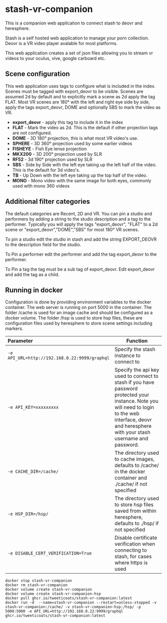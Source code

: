 # stash-vr-companion
This is a companion web application to connect stash to deovr and heresphere.

Stash is a self hosted web application to manage your porn collection.
Deovr is a VR video player avalable for most platforms.

This web application creates a set of json files allowing you to stream vr videos to your oculus, vive, google carboard etc.


## Scene configuration
This web application uses tags to configure what is included in the index.
Scenes must be tagged with export_deovr to be visible.
Scenes are assumed 2d by default and to explicitly mark a scene as 2d apply the tag FLAT.
Most VR scenes are 180° with the left and right eye side by side, apply the tags export_deovr, DOME and optionally SBS to mark the video as VR.
* **export_deovr** - apply this tag to include it in the index
* **FLAT** - Mark the video as 2d. This is the default if other projection tags are not configured.
* **DOME** - 3D 180° projection, this is what most VR video's use.
* **SPHERE** - 3D 360° projection used by some earlier videos
* **FISHEYE** - Fish Eye lense projection
* **MKX200** - 3D 200° projection used by SLR
* **RF52** - 3d 190° projection used by SLR
* **SBS** - Side by Side with the left eye taking up the left half of the video. This is the default for 3d video's.
* **TB** - Up Down with the left eye taking up the top half of the video.
* **MONO** - Mono video with the same image for both eyes, commonly used with mono 360 videos

## Additional filter categories
The default categories are Recent, 2D and VR. You can pin a studio and performers by adding a string to the studio description and a tag to the performer.
Typically you will apply the tags "export_deovr", "FLAT" to a 2d scene or "export_deovr","DOME","SBS" for most 180° VR scenes.

To pin a studio edit the studio in stash and add the string EXPORT_DEOVR to the description field for the studio.

To Pin a performer edit the performer and add the tag export_deovr to the performer.

To Pin a tag the tag must be a sub tag of export_deovr. Edit export_deovr and add the tag as a child.

## Running in docker
Configuration is done by providing environment variables to the docker container.
The web server is running on port 5000 in the container.
The folder /cache is used for an image cache and should be configured as a docker volume.
The folder /hsp is used to store hsp files, these are configuration files used by heresphere to store scene settings including markers.

| Parameter                                     | Function                                                                                                                                                                                            |
|:----------------------------------------------|-----------------------------------------------------------------------------------------------------------------------------------------------------------------------------------------------------|
| `-e API_URL=http://192.168.0.22:9999/graphql` | Specify the stash instance to connect to                                                                                                                                                            |
| `-e API_KEY=xxxxxxxxx`                        | Specify the api key used to connect to stash if you have password protected your instance. Note you will need to login to the web interface, deovr and heresphere with your stash username and password. |
| `-e CACHE_DIR=/cache/`                        | The directory used to cache images, defaults to /cache/ in the docker container and ./cache/ if not specified                                                                                       |
| `-e HSP_DIR=/hsp/`                            | The directory used to store hsp files saved from within heresphere, defaults to ./hsp/ if not specified                                                                                             |
| `-e DISABLE_CERT_VERIFICATION=True`           | Disable certificate verification when connecting to stash, for cases where https is used                                                                                                            |

```
docker stop stash-vr-companion
docker rm stash-vr-companion
docker volume create stash-vr-companion
docker volume create stash-vr-companion-hsp
docker pull ghcr.io/tweeticoats/stash-vr-companion:latest
docker run -d  --name=stash-vr-companion --restart=unless-stopped -v stash-vr-companion:/cache/ -v stash-vr-companion-hsp:/hsp/ -p 5000:5000 -e API_URL=http://192.168.0.22:9999/graphql ghcr.io/tweeticoats/stash-vr-companion:latest
```